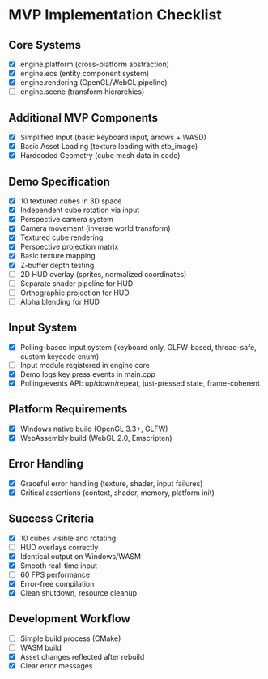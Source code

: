 # MVP Implementation Checklist

## Core Systems

- [x] engine.platform (cross-platform abstraction)
- [x] engine.ecs (entity component system)
- [x] engine.rendering (OpenGL/WebGL pipeline)
- [ ] engine.scene (transform hierarchies)  <!-- TODO: Minimal or missing -->

## Additional MVP Components

- [x] Simplified Input (basic keyboard input, arrows + WASD)
- [x] Basic Asset Loading (texture loading with stb_image)
- [x] Hardcoded Geometry (cube mesh data in code)

## Demo Specification

- [x] 10 textured cubes in 3D space
- [x] Independent cube rotation via input
- [x] Perspective camera system
- [x] Camera movement (inverse world transform)
- [x] Textured cube rendering
- [x] Perspective projection matrix
- [x] Basic texture mapping
- [x] Z-buffer depth testing
- [ ] 2D HUD overlay (sprites, normalized coordinates)  <!-- TODO: Not implemented -->
- [ ] Separate shader pipeline for HUD  <!-- TODO: Not implemented -->
- [ ] Orthographic projection for HUD  <!-- TODO: Not implemented -->
- [ ] Alpha blending for HUD  <!-- TODO: Not implemented -->

## Input System

- [x] Polling-based input system (keyboard only, GLFW-based, thread-safe, custom keycode enum)
- [ ] Input module registered in engine core  <!-- TODO: No engine core, add when available -->
- [x] Demo logs key press events in main.cpp
- [x] Polling/events API: up/down/repeat, just-pressed state, frame-coherent

## Platform Requirements

- [x] Windows native build (OpenGL 3.3+, GLFW)
- [x] WebAssembly build (WebGL 2.0, Emscripten)

## Error Handling

- [x] Graceful error handling (texture, shader, input failures)
- [x] Critical assertions (context, shader, memory, platform init)

## Success Criteria

- [x] 10 cubes visible and rotating
- [ ] HUD overlays correctly  <!-- TODO: Not implemented -->
- [x] Identical output on Windows/WASM
- [x] Smooth real-time input
- [ ] 60 FPS performance  <!-- TODO: Render stats/FPS measurement -->
- [x] Error-free compilation
- [x] Clean shutdown, resource cleanup

## Development Workflow

- [ ] Simple build process (CMake)  <!-- TODO: Documentation could be improved -->
- [ ] WASM build  <!-- TODO: Documentation could be improved -->
- [x] Asset changes reflected after rebuild
- [x] Clear error messages
